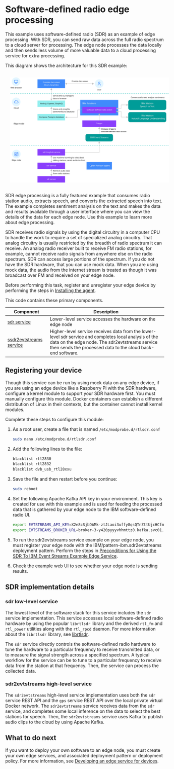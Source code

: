 # Software-defined radio edge processing

This example uses software-defined radio (SDR) as an example of edge processing. With SDR, you can send raw data across the full radio spectrum to a cloud server for processing. The edge node processes the data locally and then sends less volume of more valuable data to a cloud processing service for extra processing.

This diagram shows the architecture for this SDR example:

<img src="./08_sdrarch.svg" style="margin: 3%" alt="Example architecture">

SDR edge processing is a fully featured example that consumes radio station audio, extracts speech, and converts the extracted speech into text. The example completes sentiment analysis on the text and makes the data and results available through a user interface where you can view the details of the data for each edge node. Use this example to learn more about edge processing.

SDR receives radio signals by using the digital circuitry in a computer CPU to handle the work to require a set of specialized analog circuitry. That analog circuitry is usually restricted by the breadth of radio spectrum it can receive. An analog radio receiver built to receive FM radio stations, for example, cannot receive radio signals from anywhere else on the radio spectrum. SDR can access large portions of the spectrum. If you do not have the SDR hardware, that you can use mock data. When you are using mock data, the audio from the internet stream is treated as though it was broadcast over FM and received on your edge node.

Before performing this task, register and unregister your edge device by performing the steps in [Installing the agent](https://open-horizon.github.io/docs/installing/registration.html).

This code contains these primary components.

|Component|Description|
|---------|-----------|
|[sdr service](https://github.com/open-horizon/examples/tree/master/edge/services/sdr)|Lower-level service accesses the hardware on the edge node|
|[ssdr2evtstreams service](https://github.com/open-horizon/examples/tree/master/edge/evtstreams/sdr2evtstreams)|Higher-level service receives data from the lower-level sdr service and completes local analysis of the data on the edge node. The sdr2evtstreams service then sends the processed data to the cloud back-end software.|

## Registering your device

Though this service can be run by using mock data on any edge device, if you are using an edge device like a Raspberry Pi with the SDR hardware, configure a kernel module to support your SDR hardware first. You must manually configure this module. Docker containers can establish a different distribution of Linux in their contexts, but the container cannot install kernel modules.

Complete these steps to configure this module:

1. As a root user, create a file that is named `/etc/modprobe.d/rtlsdr.conf`

   ```bash
   sudo nano /etc/modprobe.d/rtlsdr.conf
   ```

2. Add the following lines to the file:

   ```bash
   blacklist rtl2830
   blacklist rtl2832
   blacklist dvb_usb_rtl28xxu
   ```

3. Save the file and then restart before you continue:

   ```bash
   sudo reboot
   ```

4. Set the following Apache Kafka API key in your environment. This key is created for use with this example and is used for feeding the processed data that is gathered by your edge node to the IBM software-defined radio UI.

   ```bash
   export EVTSTREAMS_API_KEY=X2e8cSjbDAMk-ztJLaoi3uffy8qsQTnZttUjcHCfm7cp
   export EVTSTREAMS_BROKER_URL=broker-3-y420pyyyvhhmttz0.kafka.svc01.us-south.eventstreams.cloud.ibm.com:9093,broker-5-y420pyyyvhhmttz0.kafka.svc01.us-south.eventstreams.cloud.ibm.com:9093,broker-4-y420pyyyvhhmttz0.kafka.svc01.us-south.eventstreams.cloud.ibm.com:9093,broker-1-y420pyyyvhhmttz0.kafka.svc01.us-south.eventstreams.cloud.ibm.com:9093,broker-0-y420pyyyvhhmttz0.kafka.svc01.us-south.eventstreams.cloud.ibm.com:9093,broker-2-y420pyyyvhhmttz0.kafka.svc01.us-south.eventstreams.cloud.ibm.com:9093
   ```

5. To run the sdr2evtstreams service example on your edge node, you must register your edge node with the IBM/pattern-ibm.sdr2evtstreams deployment pattern. Perform the steps in [Preconditions for Using the SDR To IBM Event Streams Example Edge Service](https://github.com/open-horizon/examples/tree/master/edge/evtstreams/sdr2evtstreams).

6. Check the example web UI to see whether your edge node is sending results.

## SDR implementation details

### sdr low-level service

The lowest level of the software stack for this service includes the `sdr` service implementation. This service accesses local software-defined radio hardware by using the popular `librtlsdr` library and the derived `rtl_fm` and `rtl_power` utilities along with the `rtl_rpcd` daemon. For more information about the `librtlsdr` library, see [librtlsdr](https://github.com/librtlsdr/librtlsdr).

The `sdr` service directly controls the software-defined radio hardware to tune the hardware to a particular frequency to receive transmitted data, or to measure the signal strength across a specified spectrum. A typical workflow for the service can be to tune to a particular frequency to receive data from the station at that frequency. Then, the service can process the collected data.

### sdr2evtstreams high-level service

The `sdr2evtstreams` high-level service implementation uses both the `sdr` service REST API and the `gps` service REST API over the local private virtual Docker network. The `sdr2evtstreams` service receives data from the `sdr` service, and completes some local inference on the data to select the best stations for speech. Then, the `sdr2evtstreams` service uses Kafka to publish audio clips to the cloud by using Apache Kafka.

## What to do next

If you want to deploy your own software to an edge node, you must create your own edge services, and associated deployment pattern or deployment policy. For more information, see [Developing an edge service for devices](https://open-horizon.github.io/docs/developing/developing.html).
